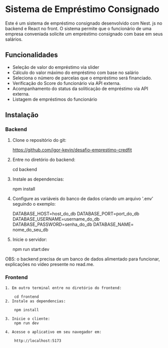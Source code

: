 # Sistema de Empréstimo Consignado

Este é um sistema de empréstimo consignado desenvolvido com Nest. js no backend e React no front. O sistema permite que o funcionário de uma empresa conveniada solicite um empréstimo consignado com base em seus salários.

## Funcionalidades

- Seleção de valor do empréstimo via slider
- Cálculo do valor máximo do empréstimo com base no salário
- Seleciona o número de parcelas que o empréstimo será financiado.
- Verificação do Score do funcionário via API externa.
- Acompanhamento do status da soliticação de empréstimo via API externa.
- Listagem de empréstimos do funcionário

## Instalação

### Backend

1. Clone o repositório do git:

   https://github.com/igor-kevin/desafio-emprestimo-credfit
2. Entre no diretório do backend:

   cd backend
3. Instale as dependencias:

   npm install
4. Configure as variáveis do banco de dados criando um arquivo '.env' seguindo o exemplo:

   DATABASE_HOST=host_do_db
   DATABASE_PORT=port_do_db
   DATABASE_USERNAME=username_do_db
   DATABASE_PASSWORD=senha_do_db
   DATABASE_NAME= nome_do_seu_db
5. Inicie o servidor:

   npm run start:dev

OBS: o backend precisa de um banco de dados alimentado para funcionar, explicações no vídeo presente no read.me.

### Frontend

    1. Em outro terminal entre no diretório do frontend:

        cd frontend
    2. Instale as dependencias:

        npm install

    3. Inicie o cliente:
        npm run dev

    4. Acesse o aplicativo em seu navegador em:

        http://localhost:5173
